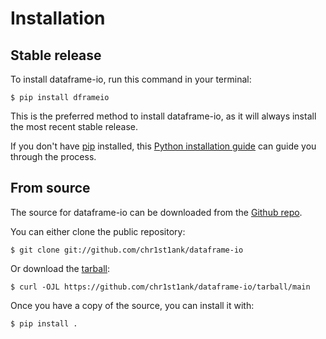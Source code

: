 # Installation

## Stable release

To install dataframe-io, run this command in your
terminal:

``` console
$ pip install dframeio
```

This is the preferred method to install dataframe-io, as it will always install the most recent stable release.

If you don't have [pip][] installed, this [Python installation guide][]
can guide you through the process.

## From source

The source for dataframe-io can be downloaded from
the [Github repo][].

You can either clone the public repository:

``` console
$ git clone git://github.com/chr1st1ank/dataframe-io
```

Or download the [tarball][]:

``` console
$ curl -OJL https://github.com/chr1st1ank/dataframe-io/tarball/main
```

Once you have a copy of the source, you can install it with:

``` console
$ pip install .
```

  [pip]: https://pip.pypa.io
  [Python installation guide]: http://docs.python-guide.org/en/latest/starting/installation/
  [Github repo]: https://github.com/%7B%7B%20cookiecutter.github_username%20%7D%7D/%7B%7B%20cookiecutter.project_slug%20%7D%7D
  [tarball]: https://github.com/%7B%7B%20cookiecutter.github_username%20%7D%7D/%7B%7B%20cookiecutter.project_slug%20%7D%7D/tarball/master
